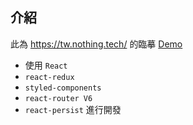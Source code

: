 ## 介紹
此為 https://tw.nothing.tech/ 的臨摹
[Demo](http://jikeluo.github.io/my/nothing)

+ 使用 `React`
+ `react-redux` 
+ `styled-components` 
+ `react-router V6` 
+ `react-persist` 進行開發
